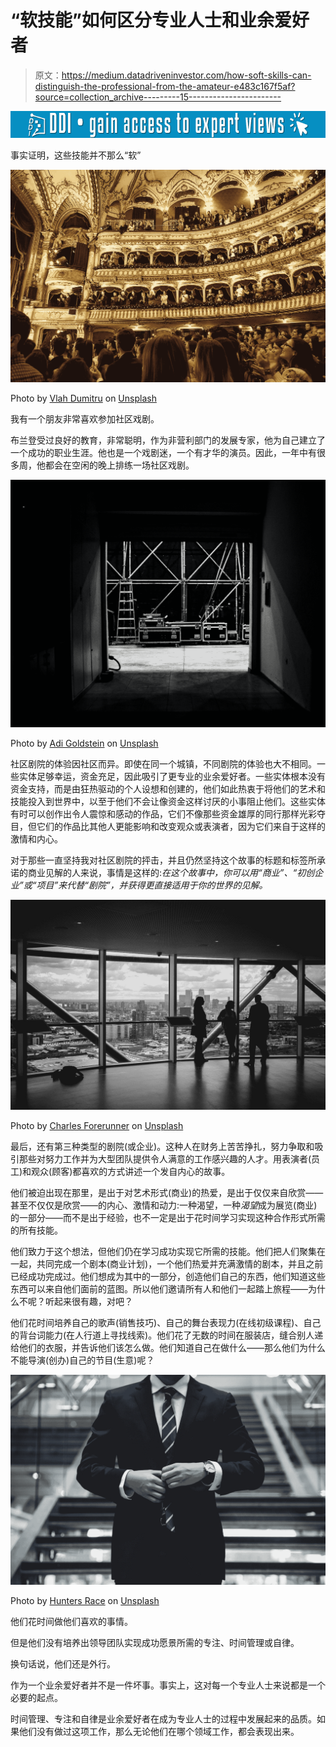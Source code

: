 # “软技能”如何区分专业人士和业余爱好者

> 原文：<https://medium.datadriveninvestor.com/how-soft-skills-can-distinguish-the-professional-from-the-amateur-e483c167f5af?source=collection_archive---------15----------------------->

[![](img/26f4cbdd7af11bf2fd8afa11d1c8eace.png)](http://www.track.datadriveninvestor.com/1B9E)

事实证明，这些技能并不那么“软”

![](img/ab7eeeb0275c3616d014d4f38308c8b6.png)

Photo by [Vlah Dumitru](https://unsplash.com/@vlahdum1tru?utm_source=medium&utm_medium=referral) on [Unsplash](https://unsplash.com?utm_source=medium&utm_medium=referral)

我有一个朋友非常喜欢参加社区戏剧。

布兰登受过良好的教育，非常聪明，作为非营利部门的发展专家，他为自己建立了一个成功的职业生涯。他也是一个戏剧迷，一个有才华的演员。因此，一年中有很多周，他都会在空闲的晚上排练一场社区戏剧。

![](img/185996b476a2d4f759b56fef66cb37ae.png)

Photo by [Adi Goldstein](https://unsplash.com/@adigold1?utm_source=medium&utm_medium=referral) on [Unsplash](https://unsplash.com?utm_source=medium&utm_medium=referral)

社区剧院的体验因社区而异。即使在同一个城镇，不同剧院的体验也大不相同。一些实体足够幸运，资金充足，因此吸引了更专业的业余爱好者。一些实体根本没有资金支持，而是由狂热驱动的个人设想和创建的，他们如此热衷于将他们的艺术和技能投入到世界中，以至于他们不会让像资金这样讨厌的小事阻止他们。这些实体有时可以创作出令人震惊和感动的作品，它们不像那些资金雄厚的同行那样光彩夺目，但它们的作品比其他人更能影响和改变观众或表演者，因为它们来自于这样的激情和内心。

对于那些一直坚持我对社区剧院的抨击，并且仍然坚持这个故事的标题和标签所承诺的商业见解的人来说，事情是这样的:*在这个故事中，你可以用“商业”、“初创企业”或“项目”来代替“剧院”，并获得更直接适用于你的世界的见解。*

![](img/28e71e0dad8dcb5177d6ec82c85450bc.png)

Photo by [Charles Forerunner](https://unsplash.com/@charles_forerunner?utm_source=medium&utm_medium=referral) on [Unsplash](https://unsplash.com?utm_source=medium&utm_medium=referral)

最后，还有第三种类型的剧院(或企业)。这种人在财务上苦苦挣扎，努力争取和吸引那些对努力工作并为大型团队提供令人满意的工作感兴趣的人才。用表演者(员工)和观众(顾客)都喜欢的方式讲述一个发自内心的故事。

他们被迫出现在那里，是出于对艺术形式(商业)的热爱，是出于仅仅来自欣赏——甚至不仅仅是欣赏——的内心、激情和动力:一种渴望，一种*渴望*成为展览(商业)的一部分——而不是出于经验，也不一定是出于花时间学习实现这种合作形式所需的所有技能。

他们致力于这个想法，但他们仍在学习成功实现它所需的技能。他们把人们聚集在一起，共同完成一个剧本(商业计划)，一个他们热爱并充满激情的剧本，并且之前已经成功完成过。他们想成为其中的一部分，创造他们自己的东西，他们知道这些东西可以来自他们面前的蓝图。所以他们邀请所有人和他们一起踏上旅程——为什么不呢？听起来很有趣，对吧？

他们花时间培养自己的歌声(销售技巧)、自己的舞台表现力(在线初级课程)、自己的背台词能力(在人行道上寻找线索)。他们花了无数的时间在服装店，缝合别人递给他们的衣服，并告诉他们该怎么做。他们知道自己在做什么——那么他们为什么不能导演(创办)自己的节目(生意)呢？

![](img/3a8a9198965b386cb315093af08f5e6e.png)

Photo by [Hunters Race](https://unsplash.com/@huntersrace?utm_source=medium&utm_medium=referral) on [Unsplash](https://unsplash.com?utm_source=medium&utm_medium=referral)

他们花时间做他们喜欢的事情。

但是他们没有培养出领导团队实现成功愿景所需的专注、时间管理或自律。

换句话说，他们还是外行。

作为一个业余爱好者并不是一件坏事。事实上，这对每一个专业人士来说都是一个必要的起点。

时间管理、专注和自律是业余爱好者在成为专业人士的过程中发展起来的品质。如果他们没有做过这项工作，那么无论他们在哪个领域工作，都会表现出来。